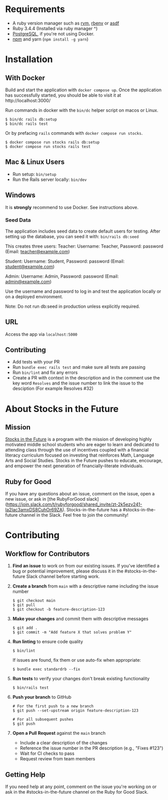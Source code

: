 # Requirements

- A ruby version manager such as [rvm](https://rvm.io/rvm/install), [rbenv](https://formulae.brew.sh/formula/rbenv) or [asdf](https://asdf-vm.com/guide/getting-started.html)
- Ruby 3.4.4 (Installed via ruby manager ^)
- [PostgreSQL](https://www.postgresql.org/), if you're not using Docker.
- [npm](https://docs.npmjs.com/downloading-and-installing-node-js-and-npm) and yarn (`npm install -g yarn`)

# Installation

## With Docker

Build and start the application with `docker compose up`. Once the application has successfully started, you should be able to visit it at http://localhost:3000/

Run commands in docker with the `bin/dc` helper script on macos or Linux.

```console
$ bin/dc rails db:setup
$ bin/dc rails test
```

Or by prefacing `rails` commands with `docker compose run stocks`.

```console
$ docker compose run stocks rails db:setup
$ docker compose run stocks rails test
```

## Mac & Linux Users

- Run setup: `bin/setup`
- Run the Rails server locally: `bin/dev`

## Windows

It is **strongly** recommend to use Docker. See instructions above.

### Seed Data

The application includes seed data to create default users for testing. After setting up the database, you can seed it with: `bin/rails db:seed`

This creates three users:
Teacher: Username: Teacher, Password: password (Email: teacher@example.com)

Student: Username: Student, Password: password (Email: student@example.com)

Admin: Username: Admin, Password: password (Email: admin@example.com)

Use the username and password to log in and test the application locally or on a deployed environment. 

Note: Do not run db:seed in production unless explicitly required.

## URL

Access the app via `localhost:5000`

## Contributing

- Add tests with your PR
- Run `bundle exec rails test` and make sure all tests are passing
- Run `bin/lint` and fix any errors
- Create a PR with context in the description and in the comment use the key word `Resolves` and the issue number to link the issue to the desciption (For example Resolves #32)

# About Stocks in the Future

## Mission

[Stocks in the Future](https://sifonline.org/) is a program with the mission of developing highly motivated middle school students who are eager to learn and dedicated to attending class through the use of incentives coupled with a financial literacy curriculum focused on investing that reinforces Math, Language Arts and Social Studies. Stocks in the Future pushes to educate, encourage, and empower the next generation of financially-literate individuals.

## Ruby for Good

If you have any questions about an issue, comment on the issue, open a new issue, or ask in [the RubyForGood slack] (https://join.slack.com/t/rubyforgood/shared_invite/zt-2k5ezv241-Ia2Iac3amxDS8CuhOr69ZA). Stocks-in-the-future has a #stocks-in-the-future channel in the Slack. Feel free to join the community!

# Contributing

## Workflow for Contributors

1. **Find an issue** to work on from our existing issues. If you've identified a bug or potential improvement, please discuss it in the #stocks-in-the-future Slack channel before starting work.

2. **Create a branch** from `main` with a descriptive name including the issue number

   ```console
   $ git checkout main
   $ git pull
   $ git checkout -b feature-description-123
   ```

3. **Make your changes** and commit them with descriptive messages

   ```console
   $ git add .
   $ git commit -m "Add feature X that solves problem Y"
   ```

4. **Run linting** to ensure code quality

   ```console
   $ bin/lint
   ```

   If issues are found, fix them or use auto-fix when appropriate:

   ```console
   $ bundle exec standardrb --fix
   ```

5. **Run tests** to verify your changes don't break existing functionality

   ```console
   $ bin/rails test
   ```

6. **Push your branch** to GitHub

   ```console
   # For the first push to a new branch
   $ git push --set-upstream origin feature-description-123

   # For all subsequent pushes
   $ git push
   ```

7. **Open a Pull Request** against the `main` branch
   - Include a clear description of the changes
   - Reference the issue number in the PR description (e.g., "Fixes #123")
   - Wait for CI checks to pass
   - Request review from team members

## Getting Help

If you need help at any point, comment on the issue you're working on or ask in the #stocks-in-the-future channel on the Ruby for Good Slack.
